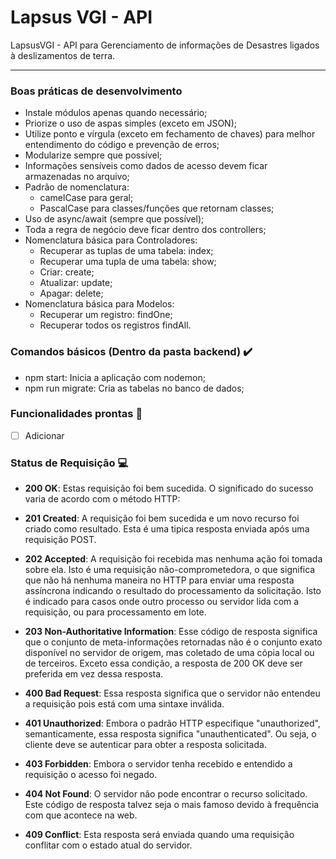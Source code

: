 # Lapsus VGI - API
LapsusVGI - API para Gerenciamento de informações de Desastres ligados à deslizamentos de terra.

---
### Boas práticas de desenvolvimento
- Instale módulos apenas quando necessário;
- Priorize o uso de aspas simples (exceto em JSON);
- Utilize ponto e vírgula (exceto em fechamento de chaves) para melhor entendimento do código e prevenção de erros;
- Modularize sempre que possível;
- Informações sensíveis como dados de acesso devem ficar armazenadas no arquivo;
- Padrão de nomenclatura:
    * camelCase para geral;
    * PascalCase para classes/funções que retornam classes;
- Uso de async/await (sempre que possível);
- Toda a regra de negócio deve ficar dentro dos controllers;
- Nomenclatura básica para Controladores:
    * Recuperar as tuplas de uma tabela: index;
    * Recuperar uma tupla de uma tabela: show;
    * Criar: create;
    * Atualizar: update;
    * Apagar: delete;
- Nomenclatura básica para Modelos: 
    * Recuperar um registro: findOne;
    * Recuperar todos os registros findAll.
### Comandos básicos (Dentro da pasta backend) ✔️

- npm start: Inicia a aplicação com nodemon;
- npm run migrate: Cria as tabelas no banco de dados;

### Funcionalidades prontas :dart:

- [ ] Adicionar



### Status de Requisição 💻

- __200 OK__: 
Estas requisição foi bem sucedida. O significado do sucesso varia de acordo com o método HTTP:

- __201 Created__: 
A requisição foi bem sucedida e um novo recurso foi criado como resultado. Esta é uma tipica resposta enviada após uma requisição POST.

- __202 Accepted__: 
A requisição foi recebida mas nenhuma ação foi tomada sobre ela. Isto é uma requisição não-comprometedora, o que significa que não há nenhuma maneira no HTTP para enviar uma resposta assíncrona indicando o resultado do processamento da solicitação. Isto é indicado para casos onde outro processo ou servidor lida com a requisição, ou para processamento em lote.

- __203 Non-Authoritative Information__: 
Esse código de resposta significa que o conjunto de meta-informações retornadas não é o conjunto exato disponível no servidor de origem, mas coletado de uma cópia local ou de terceiros. Exceto essa condição, a resposta de 200 OK deve ser preferida em vez dessa resposta.

- __400 Bad Request__: 
Essa resposta significa que o servidor não entendeu a requisição pois está com uma sintaxe inválida.

- __401 Unauthorized__: 
Embora o padrão HTTP especifique "unauthorized", semanticamente, essa resposta significa "unauthenticated". Ou seja, o cliente deve se autenticar para obter a resposta solicitada.

- __403 Forbidden__:
Embora o servidor tenha recebido e entendido a requisição o acesso foi negado.

- __404 Not Found__: 
O servidor não pode encontrar o recurso solicitado. Este código de resposta talvez seja o mais famoso devido à frequência com que acontece na web.

- __409 Conflict__: 
Esta resposta será enviada quando uma requisição conflitar com o estado atual do servidor.
